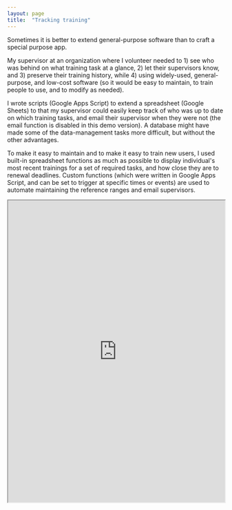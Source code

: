 ```yaml
---
layout: page
title:  "Tracking training"
---
```

Sometimes it is better to extend general-purpose software than to craft a special purpose app. 

My supervisor at an organization where I volunteer needed to 1) see who was behind on what training task at a glance, 2) let their supervisors know, and 3) preserve their training history, while 4) using widely-used, general-purpose, and low-cost software (so it would be easy to maintain, to train people to use, and to modify as needed). 

I wrote scripts (Google Apps Script) to extend a spreadsheet (Google Sheets) to that my supervisor could easily keep track of who was up to date on which training tasks, and email their supervisor when they were not (the email function is disabled in this demo version). A database might have made some of the data-management tasks more difficult, but without the other advantages. 

To make it easy to maintain and to make it easy to train new users, I used built-in spreadsheet functions as much as possible to display individual's most recent trainings for a set of required tasks, and how close they are to renewal deadlines. Custom functions (which were written in Google Apps Script, and can be set to trigger at specific times or events) are used to automate maintaining the reference ranges and email supervisors.

<iframe src="https://docs.google.com/spreadsheets/d/1Pw6smlbVxPOk2I2I83is7f_Jy_g_OFiC_GdDxJ7QZ7A/edit?usp=sharing" width="100%" height="700px"></iframe>



 



